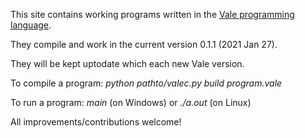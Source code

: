 This site contains working programs written in the [Vale programming language](https://vale.dev/).

They compile and work in the current version 0.1.1 (2021 Jan 27).

They will be kept uptodate which each new Vale version.

To compile a program:   _python pathto/valec.py build program.vale_

To run a program:       _main_ (on Windows) or _./a.out_ (on Linux)  

All improvements/contributions welcome!